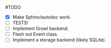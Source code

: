#TODO

- [x] Make Sphinx/autodoc work.
- [ ] TESTS!
- [ ] Implement Growl backend.
- [ ] Flesh out Event class.
- [ ] Implement a storage backend (likely SQLite).
